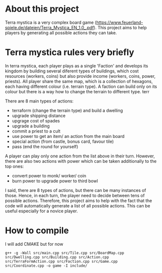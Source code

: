 # About this project

Terra mystica is a very complex board game (https://www.feuerland-spiele.de/dateien/Terra_Mystica_EN_1.0_.pdf). This project aims to help players by generating all possible actions they can take. 

# Terra mystica rules very briefly

In terra mystica, each player plays as a single 'Faction' and develops its kingdom by building several diferent types of buildings, which cost resources (workers, coins) but also provide income (workers, coins, power, priests). All player share the same map, which is a collection of hexagons, each having different colour (i.e. terrain type). A faction can build only on its colour but there is a way how to change the terrain to different type. terr

There are 8 main types of actions:
 * terraform (change the terrain type) and build a dwelling
 * upgrade shipping distance
 * upgrage cost of spades
 * upgrade a building
 * commit a priest to a cult
 * use power to get an item/ an action from the main board
 * special action (from castle, bonus card, favour tile)
 * pass (end the round for yourself)
 
A player can play only one action from the list above in their turn. However, there are also two actions with power which can be taken additionally to the top ones:
 * convert power to monk/ worker/ coin
 * burn power to upgrade power to third bowl
 
I said, there are 8 types of actions, but there can be many instances of those. Hence, in each turn, the player need to decide between tens of possible actions. Therefore, this project aims to help with the fact that the code will automatically generate a list of all possible actions. This can be useful especially for a novice player. 

# How to compile

I will add CMAKE but for now

```
g++ -g -Wall src/main.cpp src/Tile.cpp src/BoardMap.cpp src/Dwelling.cpp src/Building.cpp src/Action.cpp src/TerraFormAction.cpp src/Faction.cpp src/Game.cpp src/Coordinate.cpp -o game -I include/
```
